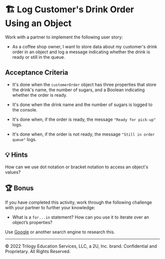 # 🏗️ Log Customer's Drink Order Using an Object

Work with a partner to implement the following user story:

* As a coffee shop owner, I want to store data about my customer's drink order in an object and log a message indicating whether the drink is ready or still in the queue. 

## Acceptance Criteria 

* It's done when the `customerOrder` object has three properties that store the drink's name, the number of sugars, and a Boolean indicating whether the order is ready. 

* It's done when the drink name and the number of sugars is logged to the console. 

* It's done when, if the order is ready, the message `"Ready for pick-up"` logs. 

* It's done when, if the order is not ready, the message `"Still in order queue"` logs. 

## 💡 Hints

How can we use dot notation or bracket notation to access an object's values? 

## 🏆 Bonus

If you have completed this activity, work through the following challenge with your partner to further your knowledge:

* What is a `for...in` statement? How can you use it to iterate over an object’s properties?

Use [Google](https://www.google.com) or another search engine to research this.

---

© 2022 Trilogy Education Services, LLC, a 2U, Inc. brand. Confidential and Proprietary. All Rights Reserved.
